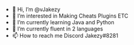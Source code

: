 - 👋 Hi, I’m @vJakezy
- 👀 I’m interested in Making Cheats Plugins ETC
- 🌱 I’m currently learning Java and Python
- 💞️ I’m currently fluent in 2 languages 
- 📫 How to reach me Discord Jakezy#8281

<!---
vJakezy/vJakezy is a ✨ special ✨ repository because its `README.md` (this file) appears on your GitHub profile.
You can click the Preview link to take a look at your changes.
--->
